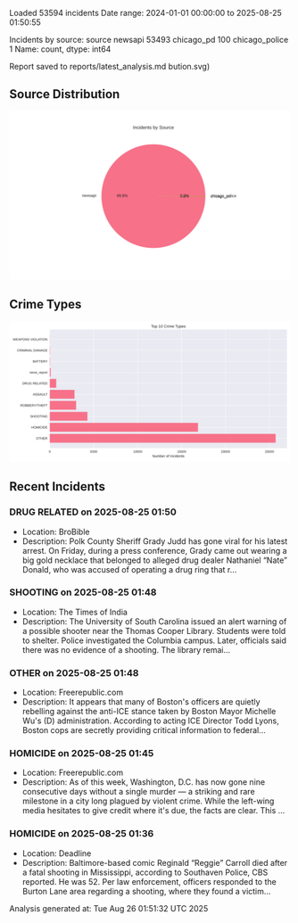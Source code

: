 
Loaded 53594 incidents
Date range: 2024-01-01 00:00:00 to 2025-08-25 01:50:55

Incidents by source:
source
newsapi           53493
chicago_pd          100
chicago_police        1
Name: count, dtype: int64

Report saved to reports/latest_analysis.md
bution.svg)

## Source Distribution
![Source Distribution](images/source_distribution.svg)

## Crime Types
![Crime Types](images/crime_types.svg)

## Recent Incidents

### DRUG RELATED on 2025-08-25 01:50
- Location: BroBible
- Description: Polk County Sheriff Grady Judd has gone viral for his latest arrest. On Friday, during a press conference, Grady came out wearing a big gold necklace that belonged to alleged drug dealer Nathaniel “Nate” Donald, who was accused of operating a drug ring that r…


### SHOOTING on 2025-08-25 01:48
- Location: The Times of India
- Description: The University of South Carolina issued an alert warning of a possible shooter near the Thomas Cooper Library. Students were told to shelter. Police investigated the Columbia campus. Later, officials said there was no evidence of a shooting. The library remai…


### OTHER on 2025-08-25 01:48
- Location: Freerepublic.com
- Description: It appears that many of Boston's officers are quietly rebelling against the anti-ICE stance taken by Boston Mayor Michelle Wu's (D) administration. According to acting ICE Director Todd Lyons, Boston cops are secretly providing critical information to federal…


### HOMICIDE on 2025-08-25 01:45
- Location: Freerepublic.com
- Description: As of this week, Washington, D.C. has now gone nine consecutive days without a single murder — a striking and rare milestone in a city long plagued by violent crime. While the left-wing media hesitates to give credit where it's due, the facts are clear. This …


### HOMICIDE on 2025-08-25 01:36
- Location: Deadline
- Description: Baltimore-based comic Reginald “Reggie” Carroll died after a fatal shooting in Mississippi, according to Southaven Police, CBS reported. He was 52. Per law enforcement, officers responded to the Burton Lane area regarding a shooting, where they found a victim…

Analysis generated at: Tue Aug 26 01:51:32 UTC 2025
